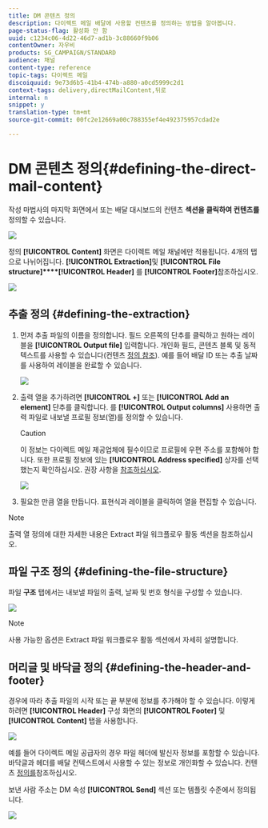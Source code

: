```yaml
---
title: DM 콘텐츠 정의
description: 다이렉트 메일 배달에 사용할 컨텐츠를 정의하는 방법을 알아봅니다.
page-status-flag: 활성화 안 함
uuid: c1234c06-4d22-46d7-ad1b-3c88660f9b06
contentOwner: 자우비
products: SG_CAMPAIGN/STANDARD
audience: 채널
content-type: reference
topic-tags: 다이렉트 메일
discoiquuid: 9e73d6b5-41b4-474b-a880-a0cd5999c2d1
context-tags: delivery,directMailContent,뒤로
internal: n
snippet: y
translation-type: tm+mt
source-git-commit: 00fc2e12669a00c788355ef4e492375957cdad2e

---
```



# DM 콘텐츠 정의{#defining-the-direct-mail-content}

작성 마법사의 마지막 화면에서 또는 배달 대시보드의 컨텐츠 **섹션을 클릭하여 컨텐츠를** 정의할 수 있습니다.

![](assets/direct_mail_6.png)

정의 **[!UICONTROL Content]** 화면은 다이렉트 메일 채널에만 적용됩니다. 4개의 탭으로 나뉘어집니다. **[!UICONTROL Extraction]**&#x200B;및 **[!UICONTROL File structure]****[!UICONTROL Header]** 를 **[!UICONTROL Footer]**&#x200B;참조하십시오.

![](assets/direct_mail_11.png)

## 추출 정의 {#defining-the-extraction}

1. 먼저 추출 파일의 이름을 정의합니다. 필드 오른쪽의 단추를 클릭하고 원하는 레이블을 **[!UICONTROL Output file]** 입력합니다. 개인화 필드, 콘텐츠 블록 및 동적 텍스트를 사용할 수 있습니다(컨텐츠 [정의 참조](../../designing/using/personalization.md#example-email-personalization)). 예를 들어 배달 ID 또는 추출 날짜를 사용하여 레이블을 완료할 수 있습니다.

   ![](assets/direct_mail_12.png)

1. 출력 열을 추가하려면 **[!UICONTROL +]** 또는 **[!UICONTROL Add an element]** 단추를 클릭합니다. 를 **[!UICONTROL Output columns]** 사용하면 출력 파일로 내보낼 프로필 정보(열)를 정의할 수 있습니다.

   >[!CAUTION]
   >
   >이 정보는 다이렉트 메일 제공업체에 필수이므로 프로필에 우편 주소를 포함해야 합니다. 또한 프로필 정보에 있는 **[!UICONTROL Address specified]** 상자를 선택했는지 확인하십시오. 권장 사항을 [참조하십시오](../../channels/using/about-direct-mail.md#recommendations).

   ![](assets/direct_mail_13.png)

1. 필요한 만큼 열을 만듭니다. 표현식과 레이블을 클릭하여 열을 편집할 수 있습니다.

>[!NOTE]
>
>출력 열 정의에 대한 자세한 내용은 Extract 파일 [](../../automating/using/extract-file.md) 워크플로우 활동 섹션을 참조하십시오.

## 파일 구조 정의 {#defining-the-file-structure}

파일 **구조** 탭에서는 내보낼 파일의 출력, 날짜 및 번호 형식을 구성할 수 있습니다.

![](assets/direct_mail_14.png)

>[!NOTE]
>
>사용 가능한 옵션은 Extract 파일 [](../../automating/using/extract-file.md) 워크플로우 활동 섹션에서 자세히 설명합니다.

## 머리글 및 바닥글 정의 {#defining-the-header-and-footer}

경우에 따라 추출 파일의 시작 또는 끝 부분에 정보를 추가해야 할 수 있습니다. 이렇게 하려면 **[!UICONTROL Header]** 구성 화면의 **[!UICONTROL Footer]** 및 **[!UICONTROL Content]** 탭을 사용합니다.

![](assets/direct_mail_7.png)

예를 들어 다이렉트 메일 공급자의 경우 파일 헤더에 발신자 정보를 포함할 수 있습니다. 바닥글과 헤더를 배달 컨텍스트에서 사용할 수 있는 정보로 개인화할 수 있습니다. 컨텐츠 [정의를](../../designing/using/personalization.md#example-email-personalization)참조하십시오.

보낸 사람 주소는 DM 속성 **[!UICONTROL Send]** 섹션 또는 템플릿 수준에서 정의됩니다.

![](assets/direct_mail_24.png)

